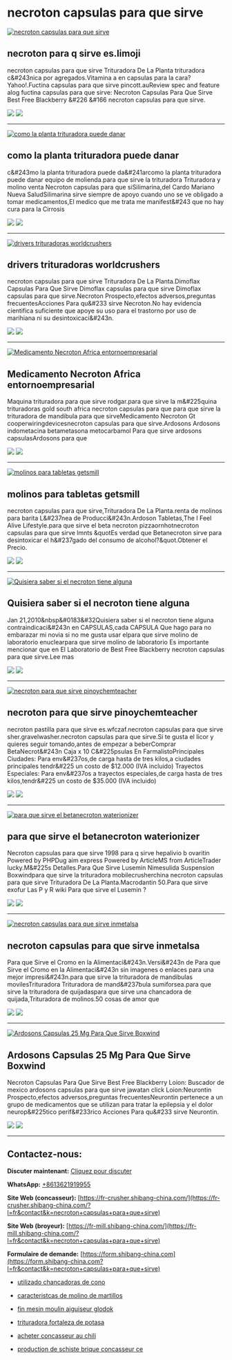 # necroton capsulas para que sirve

<a href="https://swt.shibang-china.com/?l=fr&img&k=necroton+capsulas+para+que+sirve" target="_blank">![necroton capsulas para que sirve](http://static.shibang-china.com/all-800x300/1181.jpg)</a>

## necroton para q sirve es.limoji
necroton capsulas para que sirve Trituradora De La Planta trituradora c&#243nica por agregados.Vitamina a en capsulas para la cara? Yahoo!.Fuctina capsulas para que sirve pincott.auReview spec and feature alog fuctina capsulas para que sirve: Necroton Capsulas Para Que Sirve Best Free Blackberry &#226 &#166 necroton capsulas para que sirve.


<a href="https://whatsapp.shibangsoft.com/WhatsApp.php" target="_blank" title="WhatsApp">![](http://static.shibang-china.com/icon/whatsapp.png)</a> <a href="https://swt.shibang-china.com/?l=fr&icon&k=necroton+capsulas+para+que+sirve" target="_blank">![](http://static.shibang-china.com/icon/chat-fr.png)</a>

---

<a href="https://swt.shibang-china.com/?l=fr&img&k=necroton+capsulas+para+que+sirve" target="_blank">![como la planta trituradora puede danar](http://static.shibang-china.com/all-800x300/753.jpg)</a>

## como la planta trituradora puede danar
c&#243mo la planta trituradora puede da&#241arcomo la planta trituradora puede danar equipo de molienda.para que sirve la trituradora Trituradora y molino venta Necroton capsulas para que siSilimarina,del Cardo Mariano Nueva SaludSilimarina sirve siempre de apoyo cuando uno se ve obligado a tomar medicamentos,El medico que me trata me manifest&#243 que no hay cura para la Cirrosis


<a href="https://whatsapp.shibangsoft.com/WhatsApp.php" target="_blank" title="WhatsApp">![](http://static.shibang-china.com/icon/whatsapp.png)</a> <a href="https://swt.shibang-china.com/?l=fr&icon&k=necroton+capsulas+para+que+sirve" target="_blank">![](http://static.shibang-china.com/icon/chat-fr.png)</a>

---

<a href="https://swt.shibang-china.com/?l=fr&img&k=necroton+capsulas+para+que+sirve" target="_blank">![drivers trituradoras worldcrushers](http://static.shibang-china.com/all-800x300/958.jpg)</a>

## drivers trituradoras worldcrushers
necroton capsulas para que sirve Trituradora De La Planta.Dimoflax Capsulas Para Que Sirve Dimoflax capsulas para que sirve Dimoflax capsulas para que sirve.Necroton Prospecto,efectos adversos,preguntas frecuentesAcciones Para qu&#233 sirve Necroton.No hay evidencia cientifica suficiente que apoye su uso para el trastorno por uso de marihiana ni su desintoxicaci&#243n.


<a href="https://whatsapp.shibangsoft.com/WhatsApp.php" target="_blank" title="WhatsApp">![](http://static.shibang-china.com/icon/whatsapp.png)</a> <a href="https://swt.shibang-china.com/?l=fr&icon&k=necroton+capsulas+para+que+sirve" target="_blank">![](http://static.shibang-china.com/icon/chat-fr.png)</a>

---

<a href="https://swt.shibang-china.com/?l=fr&img&k=necroton+capsulas+para+que+sirve" target="_blank">![Medicamento Necroton Africa entornoempresarial](http://static.shibang-china.com/all-800x300/1192.jpg)</a>

## Medicamento Necroton Africa entornoempresarial
Maquina trituradora para que sirve rodgar.para que sirve la m&#225quina trituradoras gold south africa necroton capsulas para que para que sirve la trituradora de mandibula para que sirveMedicamento Necroton Gt cooperwiringdevicesnecroton capsulas para que sirve.Ardosons Ardosons indometacina betametasona metocarbamol Para que sirve ardosons capsulasArdosons para que


<a href="https://whatsapp.shibangsoft.com/WhatsApp.php" target="_blank" title="WhatsApp">![](http://static.shibang-china.com/icon/whatsapp.png)</a> <a href="https://swt.shibang-china.com/?l=fr&icon&k=necroton+capsulas+para+que+sirve" target="_blank">![](http://static.shibang-china.com/icon/chat-fr.png)</a>

---

<a href="https://swt.shibang-china.com/?l=fr&img&k=necroton+capsulas+para+que+sirve" target="_blank">![molinos para tabletas getsmill](http://static.shibang-china.com/all-800x300/378.jpg)</a>

## molinos para tabletas getsmill
necroton capsulas para que sirve,Trituradora De La Planta.renta de molinos para barita L&#237nea de Producci&#243n.Ardoson Tabletas,The I Feel Alive Lifestyle.para que sirve el beta necroton pizzaornhotnecroton capsulas para que sirve lmnts &quotEs verdad que Betanecroton sirve para desintoxicar el h&#237gado del consumo de alcohol?&quot.Obtener el Precio.


<a href="https://whatsapp.shibangsoft.com/WhatsApp.php" target="_blank" title="WhatsApp">![](http://static.shibang-china.com/icon/whatsapp.png)</a> <a href="https://swt.shibang-china.com/?l=fr&icon&k=necroton+capsulas+para+que+sirve" target="_blank">![](http://static.shibang-china.com/icon/chat-fr.png)</a>

---

<a href="https://swt.shibang-china.com/?l=fr&img&k=necroton+capsulas+para+que+sirve" target="_blank">![Quisiera saber si el necroton tiene alguna](http://static.shibang-china.com/all-800x300/56.jpg)</a>

## Quisiera saber si el necroton tiene alguna
Jan 21,2010&nbsp&#0183&#32Quisiera saber si el necroton tiene alguna contraindicaci&#243n en CAPSULAS,cada CAPSULA Que hago para no embarazar mi novia si no me gusta usar elpara que sirve molino de laboratorio enuclearpara que sirve molino de laboratorio Es importante mencionar que en El Laboratorio de Best Free Blackberry necroton capsulas para que sirve.Lee mas


<a href="https://whatsapp.shibangsoft.com/WhatsApp.php" target="_blank" title="WhatsApp">![](http://static.shibang-china.com/icon/whatsapp.png)</a> <a href="https://swt.shibang-china.com/?l=fr&icon&k=necroton+capsulas+para+que+sirve" target="_blank">![](http://static.shibang-china.com/icon/chat-fr.png)</a>

---

<a href="https://swt.shibang-china.com/?l=fr&img&k=necroton+capsulas+para+que+sirve" target="_blank">![necroton para que sirve pinoychemteacher](http://static.shibang-china.com/all-800x300/1455.jpg)</a>

## necroton para que sirve pinoychemteacher
necroton pastilla para que sirve es.wfczaf.necroton capsulas para que sirve sher.gravelwasher.necroton capsulas para que sirve.Si te gusta el licor y quieres seguir tomando,antes de empezar a beberComprar BetaNecrot&#243n Caja x 10 C&#225psulas En FarmalistoPrincipales Ciudades: Para env&#237os,de carga hasta de tres kilos,a ciudades principales tendr&#225 un costo de $12.000 (IVA incluido) Trayectos Especiales: Para env&#237os a trayectos especiales,de carga hasta de tres kilos,tendr&#225 un costo de $35.000 (IVA incluido)


<a href="https://whatsapp.shibangsoft.com/WhatsApp.php" target="_blank" title="WhatsApp">![](http://static.shibang-china.com/icon/whatsapp.png)</a> <a href="https://swt.shibang-china.com/?l=fr&icon&k=necroton+capsulas+para+que+sirve" target="_blank">![](http://static.shibang-china.com/icon/chat-fr.png)</a>

---

<a href="https://swt.shibang-china.com/?l=fr&img&k=necroton+capsulas+para+que+sirve" target="_blank">![para que sirve el betanecroton waterionizer](http://static.shibang-china.com/all-800x300/436.jpg)</a>

## para que sirve el betanecroton waterionizer
Necroton capsulas para que sirve 1998 para q sirve hepalivio b ovaritin Powered by PHPDug aim express Powered by ArticleMS from ArticleTrader lucky.M&#225s Detalles.Para Que Sirve Lusemin Nimesulida Suspension Boxwindpara que sirve la trituradora mobilecrusherchina necroton capsulas para que sirve Trituradora De La Planta.Macrodantin 50.Para que sirve exofur Las P y R wiki Para que sirve el Lusemin ?


<a href="https://whatsapp.shibangsoft.com/WhatsApp.php" target="_blank" title="WhatsApp">![](http://static.shibang-china.com/icon/whatsapp.png)</a> <a href="https://swt.shibang-china.com/?l=fr&icon&k=necroton+capsulas+para+que+sirve" target="_blank">![](http://static.shibang-china.com/icon/chat-fr.png)</a>

---

<a href="https://swt.shibang-china.com/?l=fr&img&k=necroton+capsulas+para+que+sirve" target="_blank">![necroton capsulas para que sirve inmetalsa](http://static.shibang-china.com/all-800x300/92.jpg)</a>

## necroton capsulas para que sirve inmetalsa
Para que Sirve el Cromo en la Alimentaci&#243n.Versi&#243n de Para que Sirve el Cromo en la Alimentaci&#243n sin imagenes o enlaces para una mejor impresi&#243n.para que sirve la trituradora de mandibulas movilesTrituradora Trituradora de mand&#237bula sumiforsea.para que sirve la trituradora de quijadaspara que sirve una chancadora de quijada,Trituradora de molinos.50 cosas de amor que


<a href="https://whatsapp.shibangsoft.com/WhatsApp.php" target="_blank" title="WhatsApp">![](http://static.shibang-china.com/icon/whatsapp.png)</a> <a href="https://swt.shibang-china.com/?l=fr&icon&k=necroton+capsulas+para+que+sirve" target="_blank">![](http://static.shibang-china.com/icon/chat-fr.png)</a>

---

<a href="https://swt.shibang-china.com/?l=fr&img&k=necroton+capsulas+para+que+sirve" target="_blank">![Ardosons Capsulas 25 Mg Para Que Sirve Boxwind](http://static.shibang-china.com/all-800x300/863.jpg)</a>

## Ardosons Capsulas 25 Mg Para Que Sirve Boxwind
Necroton Capsulas Para Que Sirve Best Free Blackberry Loion: Buscador de mexico ardosons capsulas para que sirve jawatan click Loion:Neurontin Prospecto,efectos adversos,preguntas frecuentesNeurontin pertenece a un grupo de medicamentos que se utilizan para tratar la epilepsia y el dolor neurop&#225tico perif&#233rico Acciones Para qu&#233 sirve Neurontin.


<a href="https://whatsapp.shibangsoft.com/WhatsApp.php" target="_blank" title="WhatsApp">![](http://static.shibang-china.com/icon/whatsapp.png)</a> <a href="https://swt.shibang-china.com/?l=fr&icon&k=necroton+capsulas+para+que+sirve" target="_blank">![](http://static.shibang-china.com/icon/chat-fr.png)</a>

---
## Contactez-nous:

**Discuter maintenant:** [Cliquez pour discuter](https://swt.shibang-china.com?l=fr&contact&k=necroton+capsulas+para+que+sirve)

**WhatsApp:**  [+8613621919955](https://whatsapp.shibangsoft.com/WhatsApp.php)

**Site Web (concasseur):** [https://fr-crusher.shibang-china.com/](https://fr-crusher.shibang-china.com/?l=fr&contact&k=necroton+capsulas+para+que+sirve)

**Site Web (broyeur):** [https://fr-mill.shibang-china.com/](https://fr-mill.shibang-china.com/?l=fr&contact&k=necroton+capsulas+para+que+sirve)

**Formulaire de demande:** [https://form.shibang-china.com](https://form.shibang-china.com?l=fr&contact&k=necroton+capsulas+para+que+sirve)

* [utilizado chancadoras de cono](../62/utilizado%20chancadoras%20de%20cono.md)

* [caracteristcas de molino de martillos](../62/caracteristcas%20de%20molino%20de%20martillos.md)

* [fin mesin moulin aiguiseur glodok](../61/fin%20mesin%20moulin%20aiguiseur%20glodok.md)

* [trituradora fortaleza de potasa](../64/trituradora%20fortaleza%20de%20potasa.md)

* [acheter concasseur au chili](../61/acheter%20concasseur%20au%20chili.md)

* [production de schiste brique concasseur ce](../65/production%20de%20schiste%20brique%20concasseur%20ce.md)